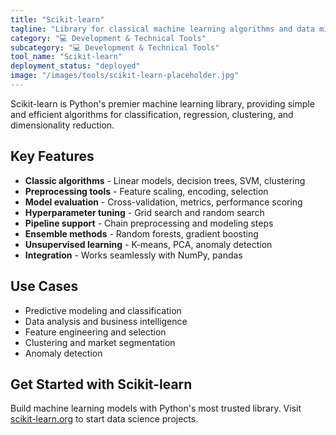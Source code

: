 ```yaml
---
title: "Scikit-learn"
tagline: "Library for classical machine learning algorithms and data mining; built on NumPy and SciPy"
category: "💻 Development & Technical Tools"
subcategory: "💻 Development & Technical Tools"
tool_name: "Scikit-learn"
deployment_status: "deployed"
image: "/images/tools/scikit-learn-placeholder.jpg"
---
```

Scikit-learn is Python's premier machine learning library, providing simple and efficient algorithms for classification, regression, clustering, and dimensionality reduction.

## Key Features

- **Classic algorithms** - Linear models, decision trees, SVM, clustering
- **Preprocessing tools** - Feature scaling, encoding, selection
- **Model evaluation** - Cross-validation, metrics, performance scoring
- **Hyperparameter tuning** - Grid search and random search
- **Pipeline support** - Chain preprocessing and modeling steps
- **Ensemble methods** - Random forests, gradient boosting
- **Unsupervised learning** - K-means, PCA, anomaly detection
- **Integration** - Works seamlessly with NumPy, pandas

## Use Cases

- Predictive modeling and classification
- Data analysis and business intelligence
- Feature engineering and selection
- Clustering and market segmentation
- Anomaly detection

## Get Started with Scikit-learn

Build machine learning models with Python's most trusted library. Visit [scikit-learn.org](https://scikit-learn.org) to start data science projects.